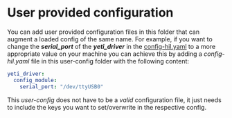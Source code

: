# User provided configuration
You can add user provided configuration files in this folder that can augment
a loaded config of the same name.
For example, if you want to change the ***serial_port*** of the
***yeti_driver*** in the [config-hil.yaml](../config-hil.yaml) to a more
appropriate value on your machine you can achieve this by adding a
*config-hil.yaml* file in this user-config folder with the following content:

```yaml
yeti_driver:
  config_module:
    serial_port: "/dev/ttyUSB0"
```

This *user-config* does not have to be a *valid* configuration file, it just
needs to include the keys you want to set/overwrite in the respective config.
